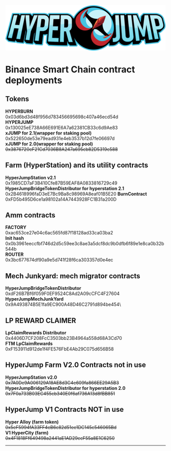 ![HyperJump Logo](images/hyperjump-logo.svg)

# Binance Smart Chain contract deployments

## Tokens

**HYPERBURN**\
0x03d6bd3d48f956d783456695698c407a46ecd54d    
**HYPERJUMP**    
0x130025eE738A66E691E6A7a62381CB33c6d9Ae83   
**xJUMP for 2.1(wrapper for staking pool)**   
0x522650de53e79ead931e4eb3537b12d7fe06697d   
**xJUMP for 2.0(wrapper for staking pool)**\
~~0x3876720eF21Cd7036B8A247a695cb82D5319e588~~

## Farm (HyperStation) and its utility contracts

**HyperJumpStation v2.1**\
0x1985CD7aF3B410Cfe87B59EAF8A0833816729c49\
**HyperJumpBridgeTokenDistributor for hyperstation 2.1**\
0x2B4618996faD3eE7Bc9Ba8c98969A8eaf01B5E20
**BurnContract**\
0xFD5b495D6ce1a98102a14A7443928FC1B31a200D

## Amm contracts

**FACTORY**\
0xac653ce27e04c6ac565fd87f18128ad33ca03ba2\
**Init hash**\
0x0b3961eeccfbf746d2d5c59ee3c8ae3a5dcf8dc9b0dfb6f89e1e8ca0b32b544b\
**ROUTER** \
0x3bc677674df90a9e5d741f28f6ca303357d0e4ec

## Mech Junkyard: mech migrator contracts

**HyperJumpBridgeTokenDistributor**\
0xdF26B7Bf6f059F0EF9524C8Ad2A09cCFC4F27604\
**HyperJumpMechJunkYard**\
0x9A493874B5E1fa9EC900A48D46C2791d894be454\

## LP REWARD CLAIMER

**LpClaimRewards Distributor**\
0x4406D7CF208FcC3503bb23B4964a558d68A3Cd70\
**FTM LpClaimRewards**\
0xF153911d912de1f4FE576FbE4Ab29C075d656B58

## HyperJump Farm V2.0 Contracts not in use

**HyperJumpStation v2.0**\
~~0x7A0De9A006129A18AE8d3C4e609fa866EE29A5B3~~\
**HyperJumpBridgeTokenDistributor for hyperstation 2.0**\
~~0x7F0a733B03EC455cb340E0f6af736A13d8fBB851~~

## HyperJump V1 Contracts NOT in use

**Hyper Alloy (farm token)**\
~~0x5eF5994fA33FF4eB6c82d51ee1DC145c546065Bd~~\
**V1 HyperCity (farm)**\
~~0x4F1818Ff649498a2441aE1AD29ccF55a8E1C6250~~

---
